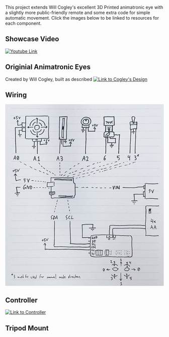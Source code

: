 This project extends Will Cogley's excellent 3D Printed animatronic eye with a slightly more public-friendly remote and some extra code for simple automatic movement.
Click the images below to be linked to resources for each component.

## Showcase Video
[![Youtube Link](https://img.youtube.com/vi/J1yxJr_xqg0/maxresdefault.jpg)](https://www.youtube.com/watch?v=J1yxJr_xqg0)

## Originial Animatronic Eyes
Created by Will Cogley, built as described
[![Link to Cogley's Design](https://content.instructables.com/ORIG/FJW/ZPB5/K0H02K4Z/FJWZPB5K0H02K4Z.jpg)](https://www.instructables.com/Simplified-3D-Printed-Animatronic-Dual-Eye-Mechani/)

## Wiring
![Wiring Diagram](Wiring%20Diagram.jpg)

## Controller
[![Link to Controller](https://media.printables.com/media/prints/295201/images/2590332_9bb9350d-d291-4360-98ad-59cf4fd4e387/thumbs/inside/1920x1440/jpg/pxl_20221013_200802915.webp)](https://www.printables.com/model/295201-animatronic-eye-controller-sized-for-general-publi)

## Tripod Mount
